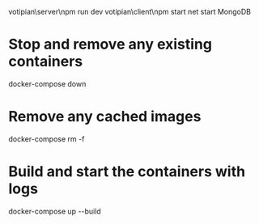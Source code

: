 votipian\server\npm run dev 
votipian\client\npm start
net start MongoDB

# Stop and remove any existing containers
docker-compose down

# Remove any cached images
docker-compose rm -f

# Build and start the containers with logs
docker-compose up --build